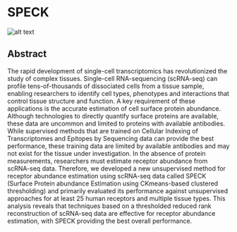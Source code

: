 # SPECK
![alt text](https://academic.oup.com/view-large/figure/409206348/vbad073f1.tif)
## Abstract
The rapid development of single-cell transcriptomics has revolutionized the study of complex tissues. Single-cell RNA-sequencing (scRNA-seq) can 
profile tens-of-thousands of dissociated cells from a tissue sample, enabling researchers to identify cell types, phenotypes and interactions that 
control tissue structure and function. A key requirement of these applications is the accurate estimation of cell surface protein abundance. Although 
technologies to directly quantify surface proteins are available, these data are uncommon and limited to proteins with available antibodies. While 
supervised methods that are trained on Cellular Indexing of Transcriptomes and Epitopes by Sequencing data can provide the best performance, these 
training data are limited by available antibodies and may not exist for the tissue under investigation. In the absence of protein measurements, 
researchers must estimate receptor abundance from scRNA-seq data. Therefore, we developed a new unsupervised method for receptor abundance estimation 
using scRNA-seq data called SPECK (Surface Protein abundance Estimation using CKmeans-based clustered thresholding) and primarily evaluated its performance 
against unsupervised approaches for at least 25 human receptors and multiple tissue types. This analysis reveals that techniques based on a thresholded 
reduced rank reconstruction of scRNA-seq data are effective for receptor abundance estimation, with SPECK providing the best overall performance.
